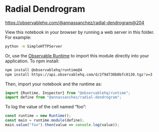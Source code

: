 # Radial Dendrogram

https://observablehq.com/@annassanchez/radial-dendrogram@204

View this notebook in your browser by running a web server in this folder. For
example:

~~~sh
python -m SimpleHTTPServer
~~~

Or, use the [Observable Runtime](https://github.com/observablehq/runtime) to
import this module directly into your application. To npm install:

~~~sh
npm install @observablehq/runtime@4
npm install https://api.observablehq.com/d/2f9d730b0bfc0130.tgz?v=3
~~~

Then, import your notebook and the runtime as:

~~~js
import {Runtime, Inspector} from "@observablehq/runtime";
import define from "@annassanchez/radial-dendrogram";
~~~

To log the value of the cell named “foo”:

~~~js
const runtime = new Runtime();
const main = runtime.module(define);
main.value("foo").then(value => console.log(value));
~~~
